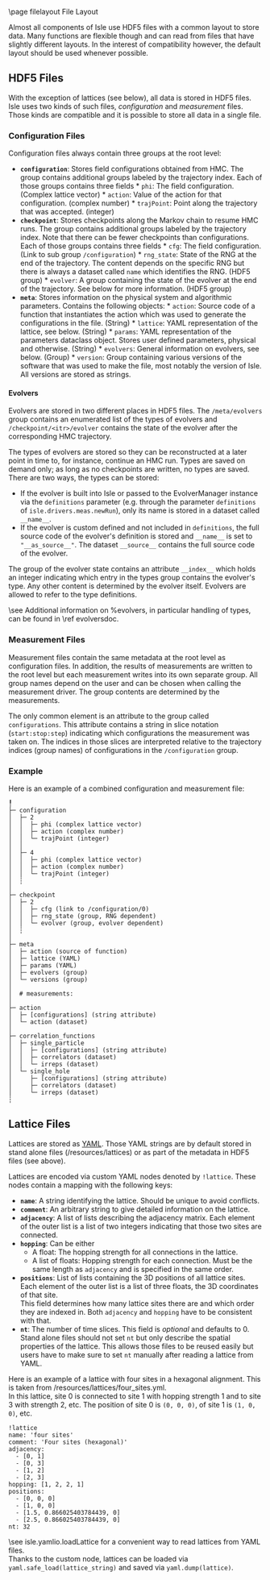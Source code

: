 \page filelayout File Layout

Almost all components of Isle use HDF5 files with a common layout to store data.
Many functions are flexible though and can read from files that have slightly different layouts.
In the interest of compatibility however, the default layout should be used whenever possible.


## HDF5 Files

With the exception of lattices (see below), all data is stored in HDF5 files.
Isle uses two kinds of such files, *configuration* and *measurement* files.
Those kinds are compatible and it is possible to store all data in a single file.

### Configuration Files

Configuration files always contain three groups at the root level:
- <B>`configuration`</B>: Stores field configurations obtained from HMC.
                          The group contains additional groups labeled by the trajectory index.
                          Each of those groups contains three fields
                          * `phi`: The field configuration. (Complex lattice vector)
                          * `action`: Value of the action for that configuration. (complex number)
                          * `trajPoint`: Point along the trajectory that was accepted. (integer)
- <B>`checkpoint`</B>: Stores checkpoints along the Markov chain to resume HMC runs.
                       The group contains additional groups labeled by the trajectory index.
                       Note that there can be fewer checkpoints than configurations.
                       Each of those groups contains three fields
                       * `cfg`: The field configuration. (Link to sub group `/configuration`)
                       * `rng_state`: State of the RNG at the end of the trajectory.
                                      The content depends on the specific RNG but there is
                                      always a dataset called `name` which identifies the RNG.
                                      (HDF5 group)
                       * `evolver`: A group containing the state of the evolver at the end of
                                    the trajectory. See below for more information. (HDF5 group)
- <B>`meta`</B>: Stores information on the physical system and algorithmic parameters.
                 Contains the following objects:
                 * `action`: Source code of a function that instantiates the action which was
                             used to generate the configurations in the file. (String)
                 * `lattice`: YAML representation of the lattice, see below. (String)
                 * `params`: YAML representation of the parameters dataclass object.
                             Stores user defined parameters, physical and otherwise. (String)
                 * `evolvers`: General information on evolvers, see below. (Group)
                 * `version`: Group containing various versions of the software that was used
                              to make the file, most notably the version of Isle.
                              All versions are stored as strings.

#### Evolvers

Evolvers are stored in two different places in HDF5 files.
The `/meta/evolvers` group contains an enumerated list of the types of evolvers
and `/checkpoint/<itr>/evolver` contains the state of the evolver after the
corresponding HMC trajectory.

The types of evolvers are stored so they can be reconstructed at a later point in time
to, for instance, continue an HMC run.
Types are saved on demand only; as long as no checkpoints are written, no types are saved.<br>
There are two ways, the types can be stored:
- If the evolver is built into Isle or passed to the EvolverManager instance via the
  `definitions` parameter (e.g. through the parameter `definitions` of `isle.drivers.meas.newRun`),
  only its name is stored in a dataset called `__name__`.
- If the evolver is custom defined and not included in `definitions`, the full source code of the
  evolver's definition is stored and `__name__` is set to `"__as_source__"`.
  The dataset `__source__` contains the full source code of the evolver.

The group of the evolver state contains an attribute `__index__` which holds an integer
indicating which entry in the types group contains the evolver's type.
Any other content is determined by the evolver itself.
Evolvers are allowed to refer to the type definitions.

\see Additional information on %evolvers, in particular handling of types,
can be found in \ref evolversdoc.

### Measurement Files

Measurement files contain the same metadata at the root level as configuration files.
In addition, the results of measurements are written to the root level but each measurement
writes into its own separate group.
All group names depend on the user and can be chosen when calling the measurement driver.
The group contents are determined by the measurements.

The only common element is an attribute to the group called `configurations`.
This attribute contains a string in slice notation (`start:stop:step`) indicating which
configurations the measurement was taken on.
The indices in those slices are interpreted relative to the trajectory indices (group names)
of configurations in the `/configuration` group.

### Example

Here is an example of a combined configuration and measurement file:
```
╿
├─ configuration
│  ├─ 2
│  │  ├─ phi (complex lattice vector)
│  │  ├─ action (complex number)
│  │  └─ trajPoint (integer)
│  │
│  ├─ 4
│  │  ├─ phi (complex lattice vector)
│  │  ├─ action (complex number)
│  │  └─ trajPoint (integer)
│  ┆
│
├─ checkpoint
│  ├─ 2
│  │  ├─ cfg (link to /configuration/0)
│  │  ├─ rng_state (group, RNG dependent)
│  │  └─ evolver (group, evolver dependent)
│  ┆
│
├─ meta
│  ├─ action (source of function)
│  ├─ lattice (YAML)
│  ├─ params (YAML)
│  ├─ evolvers (group)
│  └─ versions (group)
│
│  # measurements:
│
├─ action
│  ├─ [configurations] (string attribute)
│  └─ action (dataset)
│
├─ correlation_functions
│  ├─ single_particle
│  │  ├─ [configurations] (string attribute)
│  │  ├─ correlators (dataset)
│  │  └─ irreps (dataset)
│  └─ single_hole
│     ├─ [configurations] (string attribute)
│     ├─ correlators (dataset)
│     └─ irreps (dataset)
┆
```


## Lattice Files

Lattices are stored as [YAML](https://yaml.org/).
Those YAML strings are by default stored in stand alone files (/resources/lattices) or as part
of the metadata in HDF5 files (see above).

Lattices are encoded via custom YAML nodes denoted by `!lattice`.
These nodes contain a mapping with the following keys:
- <B>`name`</B>: A string identifying the lattice. Should be unique to avoid conflicts.
- <B>`comment`</B>: An arbitrary string to give detailed information on the lattice.
- <B>`adjacency`</B>: A list of lists describing the adjacency matrix.
                      Each element of the outer list is a list of two integers indicating that
                      those two sites are connected.
- <B>`hopping`</B>: Can be either
  * A float: The hopping strength for all connections in the lattice.
  * A list of floats: Hopping strength for each connection. Must be the same length
                      as `adjacency` and is specified in the same order.
- <B>`positions`</B>: List of lists containing the 3D positions of all lattice sites.
                      Each element of the outer list is a list of three floats, the 3D
                      coordinates of that site.<br>
                      This field determines how many lattice sites there are and which order
                      they are indexed in.
                      Both `adjacency` and `hopping` have to be consistent with that.
- <B>`nt`</B>: The number of time slices.
               This field is *optional* and defaults to 0.
               Stand alone files should not set `nt` but only describe the
               spatial properties of the lattice.
               This allows those files to be reused easily but users have to make sure
               to set `nt` manually after reading a lattice from YAML.

Here is an example of a lattice with four sites in a hexagonal alignment.
This is taken from /resources/lattices/four_sites.yml.<br>
In this lattice, site 0 is connected to site 1 with hopping strength 1 and to
site 3 with strength 2, etc.
The position of site 0 is `(0, 0, 0)`, of site 1 is `(1, 0, 0)`, etc.

```{.yml}
!lattice
name: 'four sites'
comment: 'Four sites (hexagonal)'
adjacency:
  - [0, 1]
  - [0, 3]
  - [1, 2]
  - [2, 3]
hopping: [1, 2, 2, 1]
positions:
  - [0, 0, 0]
  - [1, 0, 0]
  - [1.5, 0.866025403784439, 0]
  - [2.5, 0.866025403784439, 0]
nt: 32
```

\see isle.yamlio.loadLattice for a convenient way to read lattices from YAML files.<br>
     Thanks to the custom node, lattices can be loaded via `yaml.safe_load(lattice_string)`
     and saved via `yaml.dump(lattice)`.
